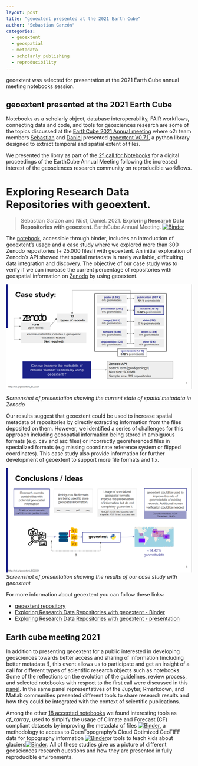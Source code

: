 ```yaml
---
layout: post
title: "geoextent presented at the 2021 Earth Cube"
author: "Sebastian Garzón"
categories:
  - geoextent
  - geospatial 
  - metadata 
  - scholarly publishing 
  - reproducibility
---
```


geoextent was selected for presentation at the 2021 Earth Cube annual meeting 
notebooks session.

<!--more-->

## geoextent presented at the 2021 Earth Cube

Notebooks as a scholarly object, database interoperability, FAIR workflows, connecting data and code, and tools for geosciences research are some of the topics discussed at the [EarthCube 2021 Annual meeting](https://www.earthcube.org/2021-earthcube-annual-meeting) where o2r team members [Sebastian](https://orcid.org/0000-0002-8335-9312) and [Daniel](https://orcid.org/0000-0002-0024-5046) presented [geoextent V0.7.1](https://github.com/o2r-project/geoextent), a python library designed to extract temporal and spatial extent of files. 

We presented the librry as part of the [2º call for Notebooks](https://www.earthcube.org/2021-earthcube-annual-meeting) for a digital proceedings of the EarthCube Annual Meeting following the increased interest of the geosciences research community on reproducible workflows. 

# Exploring Research Data Repositories with geoextent.

> Sebastian Garzón and Nüst, Daniel. 2021. **Exploring Research Data Repositories with geoextent**. EarthCube Annual Meeting. [![Binder](https://mybinder.org/badge_logo.svg)](https://mybinder.org/v2/gh/earthcube2021/ec21_garzon_etal/HEAD)

The [notebook](https://mybinder.org/v2/gh/earthcube2021/ec21_garzon_etal/HEAD), accessible through binder, includes an introduction of geoextent’s usage and a case study where we explored more than 300 Zenodo repositories (+ 25.000 files!) with geoextent. An initial exploration of Zenodo’s API showed that spatial metadata is rarely available, difficulting data integration and discovery. The objective of our case study was to verify if we can increase the current percentage of repositories with geospatial information on [Zenodo]("https://zenodo.org") by using geoextent.

[![](../public/images/2021-06-30-geoextent-presented-at-the-2021-Earth-Cube-meeting/Screenshot-presentation-zenodo-api.png)](../public/images/2021-06-30-geoextent-presented-at-the-2021-Earth-Cube-meeting/Screenshot-presentation-zenodo-api.png)  

*Screenshot of presentation showing the current state of spatial metadata in Zenodo*

Our results suggest that geoextent could be used to increase spatial metadata of repositories by directly extracting information from the files deposited on them. However, we identified a series of challenges for this approach including geospatial information being stored in ambiguous formats (e.g. csv and asc files) or incorrectly georeferenced files in specialized formats (e.g missing coordinate reference system or flipped coordinates). This case study also provide information for further development of geoextent to support more file formats and fix. 

[![](../public/images/2021-06-30-geoextent-presented-at-the-2021-Earth-Cube-meeting/Screenshot-presentation-results.png)](../public/images/2021-06-30-geoextent-presented-at-the-2021-Earth-Cube-meeting/Screenshot-presentation-results.png)
*Screenshot of presentation showing the results of our case study with geoextent*

For more information about geoextent you can follow these links:

- [geoextent repository](https://github.com/o2r-project/geoextent)
- [Exploring Research Data Repositories with geoextent - Binder](https://mybinder.org/v2/gh/earthcube2021/ec21_garzon_etal/HEAD)
- [Exploring Research Data Repositories with geoextent - presentation](doi.org/10.6084/m9.figshare.14786199)

## Earth cube meeting 2021

In addition to presenting geoextent for a public interested in developing geosciences towards better access and sharing of information (including better metadata !), this event allows us to participate and get an insight of a call for different types of scientific research objects such as notebooks. Some of the reflections on the evolution of the guidelines, review process, and selected notebooks with respect to the first call were discussed in this [panel](https://www.youtube.com/watch?v=IV-4e3kxVas). In the same panel representatives of the Jupyter, Rmarkdown, and Matlab communities presented different tools to share research results and how they could be integrated with the context of scientific publications.

Among the other [18 accepted notebooks](https://docs.google.com/document/d/1gkIGbqUtiy6AQ-OsnHq6xni2sA_8Hhn80VASPKW4uD8) we found interesting tools as *cf_xarray*, used to simplify the usage of Climate and Forecast (CF) compliant datasets by improving the metadata of files [![Binder](https://mybinder.org/badge_logo.svg)](https://binder.pangeo.io/v2/gh/earthcube2021/ec21_cherian_etal/main?filepath=DC_01_cf-xarray.ipynb), a methodology to access to OpenTopography’s Cloud Optimized GeoTIFF data for topography information [![Binder](https://mybinder.org/badge_logo.svg)](https://mybinder.org/v2/gh/earthcube2021/ec21_beckley_etal/HEAD)or tools to teach kids about glaciers[![Binder](https://mybinder.org/badge_logo.svg)](https://mybinder.org/v2/gh/OGGM/binder/EarthCube21). All of these studies give us a picture of different geosciences research questions and how they are presented in fully reproducible environments.




